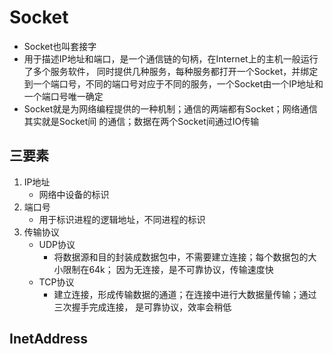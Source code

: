 # Socket
   + Socket也叫套接字
   + 用于描述IP地址和端口，是一个通信链的句柄，在Internet上的主机一般运行了多个服务软件，
     同时提供几种服务，每种服务都打开一个Socket，并绑定到一个端口号，不同的端口号对应于不同的服务，一个Socket由一个IP地址和一个端口号唯一确定
   + Socket就是为网络编程提供的一种机制；通信的两端都有Socket；网络通信其实就是Socket间   的通信；数据在两个Socket间通过IO传输
## 三要素
   1. IP地址
      - 网络中设备的标识
   2. 端口号
      - 用于标识进程的逻辑地址，不同进程的标识
   3. 传输协议
      - UDP协议
         + 将数据源和目的封装成数据包中，不需要建立连接；每个数据包的大小限制在64k；
           因为无连接，是不可靠协议，传输速度快
      - TCP协议
         + 建立连接，形成传输数据的通道；在连接中进行大数据量传输；通过三次握手完成连接，
           是可靠协议，效率会稍低
## InetAddress
